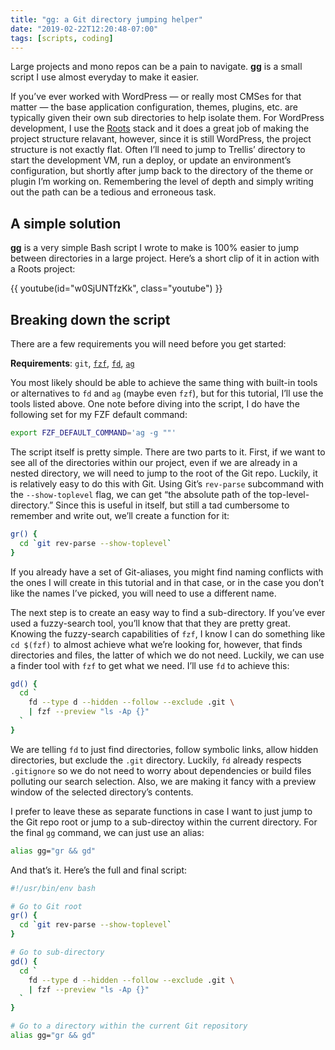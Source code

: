 ```yaml
---
title: "gg: a Git directory jumping helper"
date: "2019-02-22T12:20:48-07:00"
tags: [scripts, coding]
---
```


Large projects and mono repos can be a pain to navigate. **gg**
is a small script I use almost everyday to make it easier.

If you’ve ever worked with WordPress — or really most CMSes for
that matter — the base application configuration, themes,
plugins, etc. are typically given their own sub directories to
help isolate them. For WordPress development, I use the
[Roots](https://roots.io) stack and it does a great job of
making the project structure relavant, however, since it is
still WordPress, the project structure is not exactly flat.
Often I’ll need to jump to Trellis’ directory to start the
development VM, run a deploy, or update an environment’s
configuration, but shortly after jump back to the directory of
the theme or plugin I’m working on. Remembering the level of
depth and simply writing out the path can be a tedious and
erroneous task.

## A simple solution

**gg** is a very simple Bash script I wrote to make is 100%
easier to jump between directories in a large project. Here’s a
short clip of it in action with a Roots project:

{{ youtube(id="w0SjUNTfzKk", class="youtube") }}

## Breaking down the script

There are a few requirements you will need before you get started:

**Requirements**: `git`, [`fzf`], [`fd`], [`ag`]

You most likely should be able to achieve the same thing with
built-in tools or alternatives to `fd` and `ag` (maybe even
`fzf`), but for this tutorial, I’ll use the tools listed above.
One note before diving into the script, I do have the following
set for my FZF default command:

```bash
export FZF_DEFAULT_COMMAND='ag -g ""'
```

The script itself is pretty simple. There are two parts to it.
First, if we want to see all of the directories within our
project, even if we are already in a nested directory, we will
need to jump to the root of the Git repo. Luckily, it is
relatively easy to do this with Git. Using Git’s `rev-parse`
subcommand with the `--show-toplevel` flag, we can get “the
absolute path of the top-level-directory.” Since this is useful
in itself, but still a tad cumbersome to remember and write out,
we’ll create a function for it:

```bash
gr() {
  cd `git rev-parse --show-toplevel`
}
```

If you already have a set of Git-aliases, you might find naming
conflicts with the ones I will create in this tutorial and in
that case, or in the case you don’t like the names I’ve picked,
you will need to use a different name.

The next step is to create an easy way to find a sub-directory.
If you’ve ever used a fuzzy-search tool, you’ll know that that
they are pretty great. Knowing the fuzzy-search capabilities of
`fzf`, I know I can do something like `cd $(fzf)` to almost
achieve what we’re looking for, however, that finds directories
and files, the latter of which we do not need. Luckily, we can
use a finder tool with `fzf` to get what we need. I’ll use `fd`
to achieve this:

```bash
gd() {
  cd `
    fd --type d --hidden --follow --exclude .git \
    | fzf --preview "ls -Ap {}"
  `
}
```

We are telling `fd` to just find directories, follow symbolic
links, allow hidden directories, but exclude the `.git`
directory. Luckily, `fd` already respects `.gitignore` so we do
not need to worry about dependencies or build files polluting
our search selection. Also, we are making it fancy with a
preview window of the selected directory’s contents.

I prefer to leave these as separate functions in case I want to
just jump to the Git repo root or jump to a sub-directoy within
the current directory. For the final `gg` command, we can just
use an alias:

```bash
alias gg="gr && gd"
```

And that’s it. Here’s the full and final script:

```bash
#!/usr/bin/env bash

# Go to Git root
gr() {
  cd `git rev-parse --show-toplevel`
}

# Go to sub-directory
gd() {
  cd `
    fd --type d --hidden --follow --exclude .git \
    | fzf --preview "ls -Ap {}"
  `
}

# Go to a directory within the current Git repository
alias gg="gr && gd"
```

[`fzf`]: https://github.com/junegunn/fzf
[`fd`]: https://github.com/sharkdp/fd
[`ag`]: https://github.com/ggreer/the_silver_searcher
